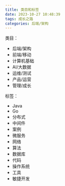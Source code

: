 ```yaml
---
title: 类目和标签
date: 2023-10-27 10:48:39
tags: 成长之路
categories: 后端/架构
---
```




类目：

- 后端/架构
- 前端/移动
- 计算机基础
- AI/大数据
- 运维/测试
- 产品/运营
- 管理/成长



标签：

- Java
- Go
- 分布式
- 中间件
- 案例
- 微服务
- 网络
- 算法
- 数据库
- 代码
- 操作系统
- 工具
- 敏捷开发